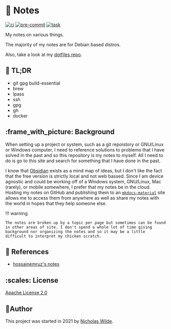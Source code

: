 # :memo: Notes

[![ci](https://img.shields.io/github/actions/workflow/status/nicholaswilde/notes/ci.yaml?label=ci&style=for-the-badge&branch=main)](https://github.com/nicholaswilde/notes/actions/workflows/ci.yaml)
[![pre-commit](https://img.shields.io/badge/pre--commit-enabled-brightgreen?logo=pre-commit&logoColor=white&style=for-the-badge)](https://pre-commit.com/)
[![task](https://img.shields.io/badge/task-enabled-brightgreen?logo=task&logoColor=white&style=for-the-badge)](https://taskfile.dev/)

My notes on various things.

The majority of my notes are for Debian based distros.

Also, take a look at my [dotfiles repo][5].

## :pushpin: TL;DR

- git gpg build-essential
- brew
- lpass
- ssh
- gpg
- gh
- docker

## :frame_with_picture: Background

When setting up a project or system, such as a git repoistory or GNU/Linux or Windows computer, I need to reference solutions to problems that I
have solved in the past and so this repository is my notes to myself. All I need to do is go to this site and search for something that I have
done in the past.

I know that [Obsidian][1] exists as a mind map of ideas, but I don't like the fact that the free version is strictly local and not web bassed.
Since I am device agnostic and could be working off of a Windows system, GNU/Linux, Mac (rarely), or mobile somewhere, I prefer that my
notes be in the cloud. Hosting my notes on GitHub and publishing them to an [`mkdocs-material`][2] site allows me to access them from
anywhere as well as share my notes with the world in hopes that they help someone else.


!!! warning

    The notes are broken up by a topic per page but sometimes can be found in other areas of site. I don't spend a whole lot of time giving
    background nor organizing the notes and so it may be a little difficult to interpret my chicken scratch.

## :link: References

- [hossainemruz's notes][3]

## ​:scales: License

​[​Apache License 2.0](../LICENSE)

## ​:pencil:​Author

​This project was started in 2021 by [​Nicholas Wilde​][4].

[1]: https://obsidian.md/
[2]: https://squidfunk.github.io/mkdocs-material/
[3]: https://hossainemruz.gitbook.io/notes/
[4]: https://github.com/nicholaswilde/
[5]: https://github.com/nicholaswilde/dotfiles
